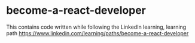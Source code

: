 # become-a-react-developer
This contains code written while following the LinkedIn learning, learning path https://www.linkedin.com/learning/paths/become-a-react-developer
